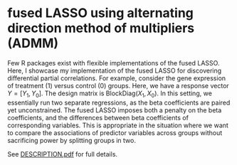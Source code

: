 # fused LASSO using alternating direction method of multipliers (ADMM)
Few R packages exist with flexible implementations of the fused LASSO. Here, I showcase my implementation of the fused LASSO for discovering differential partial correlations. For example, consider the gene expression of treatment (1) versus control (0) groups. Here, we have a response vector $Y = [Y_1, Y_0]$. The design matrix is $\text{BlockDiag}(X_1, X_0)$.  In this setting, we essentially run two separate regressions, as the beta coefficients are paired yet unconstrained. The fused LASSO imposes both a penalty on the beta coefficients, and the differences between beta coefficients of corresponding variables. This is appropriate in the situation where we want to compare the associations of predictor variables across groups without sacrificing power by splitting groups in two. 

See [DESCRIPTION.pdf]() for full details. 
